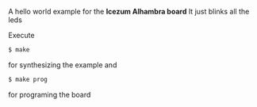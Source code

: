 A hello world example for the **Icezum Alhambra board**
It just blinks all the leds

Execute

```sh
$ make
```

for synthesizing the example and

```sh
$ make prog
```

for programing the board
